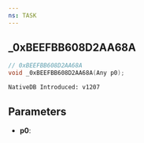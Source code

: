 ```yaml
---
ns: TASK
---
```

## _0xBEEFBB608D2AA68A

```c
// 0xBEEFBB608D2AA68A
void _0xBEEFBB608D2AA68A(Any p0);
```

```
NativeDB Introduced: v1207
```

## Parameters
* **p0**:
